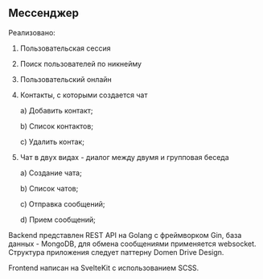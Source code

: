 ## Мессенджер

Реализовано:

1. Пользовательская сессия

2. Поиск пользователей по никнейму

3. Пользовательский онлайн

4. Контакты, с которыми создается чат
	
	a) Добавить контакт;
	
	b) Список контактов;
	
	c) Удалить контак;

5. Чат в двух видах - диалог между двумя и групповая беседа
	
	a) Создание чата;
	
	b) Список чатов;
	
	c) Отправка сообщений;
	
	d) Прием сообщений;

Backend представлен REST API на Golang с фреймворком Gin, база данных - MongoDB, для обмена сообщениями применяется websocket. Структура приложения следует паттерну Domen Drive Design.

Frontend написан на SvelteKit с использованием SCSS.

